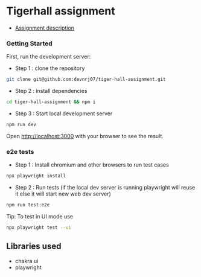 # Tigerhall assignment

- [Assignment description](./Engineerin-Senior%20Frontend%20Developer-060623-113916.pdf)

### Getting Started

First, run the development server:

- Step 1 : clone the repository

```bash
git clone git@github.com:devnrj07/tiger-hall-assignment.git
```

- Step 2 : install dependencies

```bash
cd tiger-hall-assignment && npm i
```

- Step 3 : Start local development server

```bash
npm run dev
```

Open [http://localhost:3000](http://localhost:3000) with your browser to see the result.

### e2e tests

- Step 1 : Install chromium and other browsers to run test cases

```bash
npx playwright install
```

- Step 2 : Run tests (if the local dev server is running playwright will reuse it else it will start new web dev server)

```bash
npm run test:e2e
```

Tip: To test in UI mode use

```bash
npx playwright test --ui
```

## Libraries used

- chakra ui
- playwright
